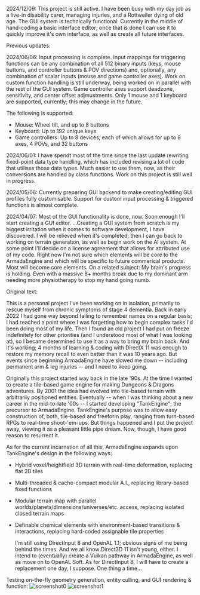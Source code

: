 2024/12/09:   This project is still active. I have been busy with my day job as a live-in disability carer, managing injuries, and a Rottweiler dying of old age.
   The GUI system is technically functional. Currently in the middle of hand-coding a basic interface editor; once that is done I can use it to quickly improve it's own interface, as well as create all future interfaces.


Previous updates:


2024/06/06:   Input processing is complete. Input mappings for triggering functions can be any combination of all 512 binary inputs (keys, mouse buttons, and controller buttons & POV directions) and, optionally, any combination of scalar inputs (mouse and game controller axes). Work on custom function handling is still underway, being worked on in parallel with the rest of the GUI system. Game controller axes support deadzone, sensitivity, and center offset adjmustments. Only 1 mouse and 1 keyboard are supported, currently; this may change in the future.
   
   The following is supported:
   
* Mouse: Wheel tilt, and up to 8 buttons
* Keyboard: Up to 192 unique keys
* Game controllers: Up to 8 devices, each of which allows for up to 8 axes, 4 POVs, and 32 buttons

2024/06/01:   I have spendt most of the time since the last update rewriting fixed-point data type handling, which has included revising a lot of code that utilises those data types. Much easier to use them, now, as their conversions are handled by class functions. Work on this project is still well in progress.

2024/05/06:   Currently preparing GUI backend to make creating/editing GUI profiles fully customisable. Support for custom input processing & triggered functions is almost complete.

2024/04/07:   Most of the GUI functionality is done, now. Soon enough I'll start creating a GUI editor.   ...Creating a GUI system from scratch is my biggest irritation when it comes to software development, I have discovered. I will be relieved when it's completed; then I can go back to working on terrain generation, as well as begin work on the AI system.
   At some point I'll decide on a license agreement that allows for attributed use of my code. Right now I'm not sure which elements will be core to the ArmadaEngine and which will be specific to future commerical products. Most will become core elements.
   On a related subject: My brain's progress is holding. Even with a massive 8+ months break due to my dominant arm needing more physiotherapy to stop my hand going numb.




Original text:

   This is a personal project I've been working on in isolation, primarily to rescue myself from chronic symptoms of stage 4 dementia. Back in early 2022 I had gone way beyond failing to remember names on a regular basis; I had reached a point where I was forgetting how to begin complex tasks I'd been doing most of my life. Then I found an old project I had put on freeze indefinitely for other priorities (and I understood most of what I was looking at), so I became determined to use it as a way to bring my brain back.
   And it's working; 4 months of learning & coding with DirectX 11 was enough to restore my memory recall to even better than it was 10 years ago. But events since beginning ArmadaEngine have slowed me down -- including permanent arm & leg injuries -- and I need to keep going.


   Originally this project started way back in the late '90s. At the time I wanted to create a tile-based game engine for making Dungeons & Dragons adventures. By 2001 the idea had evolved into tile-based terrain with arbitrarily positioned entities. Eventually -- when I was thinking about a new career in the mid-to-late '00s -- I started developing "TankEngine"; the precursor to ArmadaEngine. TankEngine's purpose was to allow easy construction of, both, tile-based and freeform play, ranging from turn-based RPGs to real-time shoot-'em-ups.
   But things happened and I put the project away, viewing it as a pleasant little pipe dream. Now, though, I have good reason to resurrect it.


As for the current incarnation of all this, ArmadaEngine expands upon TankEngine's design in the following ways:
* Hybrid voxel/heightfield 3D terrain with real-time deformation, replacing flat 2D tiles
* Multi-threaded & cache-compact modular A.I., replacing library-based fixed functions
* Modular terrain map with parallel worlds/planets/dimensions/universes/etc. access, replacing isolated closed terrain maps
* Definable chemical elements with environment-based transitions & interactions, replacing hard-coded assignable tile properties


   I'm still using DirectInput 8 and OpenAL 1.1; obvious signs of me being behind the times. And we all know Direct3D 11 isn't young, either. I intend to (eventually) create a Vulkan pathway in ArmadaEngine, as well as move on to OpenAL Soft. As for DirectInput 8, I will have to create a replacement one day, I suppose. One thing a time...


Testing on-the-fly geometry generation, entity culling, and GUI rendering & function:
![screenshot0](https://github.com/Zenefess/ArmadaEngine/assets/116688139/72a9ef8c-765e-40f9-8bc9-068725c3d8c2)
![screenshot1](https://github.com/Zenefess/ArmadaEngine/assets/116688139/2cbfe5d4-4431-4f79-aea7-2a3b65a29807)
